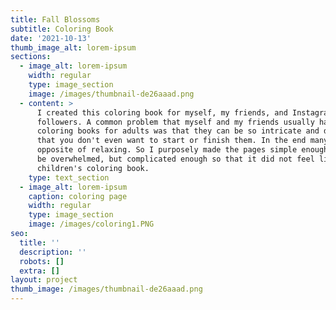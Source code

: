 ```yaml
---
title: Fall Blossoms
subtitle: Coloring Book
date: '2021-10-13'
thumb_image_alt: lorem-ipsum
sections:
  - image_alt: lorem-ipsum
    width: regular
    type: image_section
    image: /images/thumbnail-de26aaad.png
  - content: >
      I created this coloring book for myself, my friends, and Instagram
      followers. A common problem that myself and my friends usually had with
      coloring books for adults was that they can be so intricate and detailed
      that you don't even want to start or finish them. In the end many are the
      opposite of relaxing. So I purposely made the pages simple enough to not
      be overwhelmed, but complicated enough so that it did not feel like a
      children's coloring book. 
    type: text_section
  - image_alt: lorem-ipsum
    caption: coloring page
    width: regular
    type: image_section
    image: /images/coloring1.PNG
seo:
  title: ''
  description: ''
  robots: []
  extra: []
layout: project
thumb_image: /images/thumbnail-de26aaad.png
---
```

